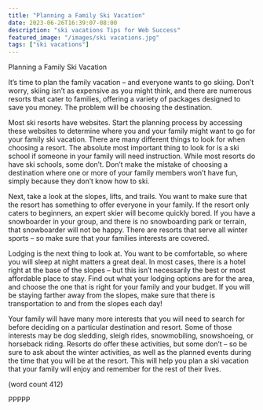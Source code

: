 ```yaml
---
title: "Planning a Family Ski Vacation"
date: 2023-06-26T16:39:07-08:00
description: "ski vacations Tips for Web Success"
featured_image: "/images/ski vacations.jpg"
tags: ["ski vacations"]
---
```


Planning a Family Ski Vacation

It’s time to plan the family vacation – and everyone 
wants to go skiing. Don’t worry, skiing isn’t as 
expensive as you might think, and there are 
numerous resorts that cater to families, offering a 
variety of packages designed to save you money. 
The problem will be choosing the destination.

Most ski resorts have websites. Start the planning 
process by accessing these websites to determine 
where you and your family might want to go for your 
family ski vacation. There are many different things to 
look for when choosing a resort. The absolute most 
important thing to look for is a ski school if someone 
in your family will need instruction. While most 
resorts do have ski schools, some don’t.  Don’t 
make the mistake of choosing a destination where 
one or more of your family members won’t have fun, 
simply because they don’t know how to ski. 

Next, take a look at the slopes, lifts, and trails. You 
want to make sure that the resort has something to 
offer everyone in your family. If the resort only caters 
to beginners, an expert skier will become quickly 
bored. If you have a snowboarder in your group, and 
there is no snowboarding park or terrain, that 
snowboarder will not be happy. There are resorts 
that serve all winter sports – so make sure that your 
families interests are covered. 

Lodging is the next thing to look at. You want to be 
comfortable, so where you will sleep at night matters 
a great deal. In most cases, there is a hotel right at 
the base of the slopes – but this isn’t necessarily the 
best or most affordable place to stay. Find out what 
your lodging options are for the area, and choose 
the one that is right for your family and your budget.
If you will be staying farther away from the slopes, 
make sure that there is transportation to and from 
the slopes each day!

Your family will have many more interests that you 
will need to search for before deciding on a particular 
destination and resort. Some of those interests may 
be dog sledding, sleigh rides, snowmobiling, 
snowshoeing, or horseback riding. Resorts do offer 
these activities, but some don’t – so be sure to ask 
about the winter activities, as well as the planned 
events during the time that you will be at the resort. 
This will help you plan a ski vacation that your family 
will enjoy and remember for the rest of their lives.

(word count 412)

PPPPP

